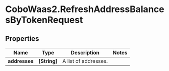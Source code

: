 # CoboWaas2.RefreshAddressBalancesByTokenRequest

## Properties

Name | Type | Description | Notes
------------ | ------------- | ------------- | -------------
**addresses** | **[String]** | A list of addresses. | 



